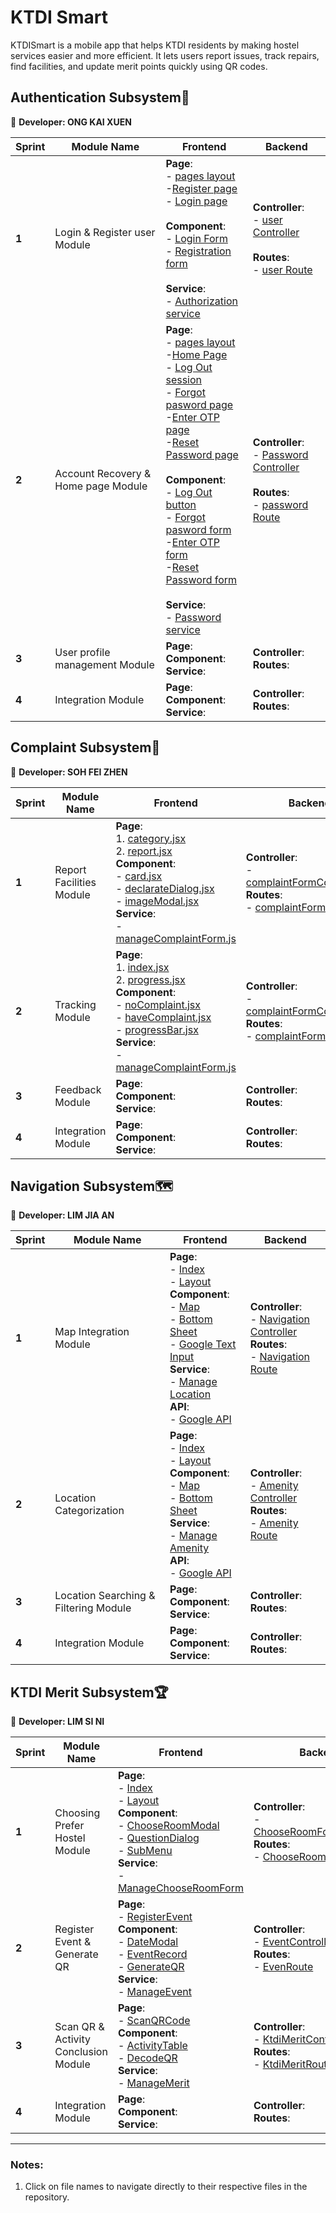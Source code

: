 # KTDI Smart
KTDISmart is a mobile app that helps KTDI residents by making hostel services easier and more efficient. It lets users report issues, track repairs, find facilities, and update merit points quickly using QR codes.

## Authentication Subsystem🔐
👧 **Developer: ONG KAI XUEN**

| Sprint | Module Name | Frontend | Backend |
|--------|----------|---------|---------|
| **1**  | Login & Register user Module | **Page**:  <br> - [pages layout](./frontend/app/(auth)/_layout.jsx) <br> -[Register page](./frontend/app/(auth)/register.jsx)  <br> - [Login page](./frontend/app/(auth)/login.jsx)  <br><br> **Component**:  <br> - [Login Form](./frontend/components/auth_component/LoginForm.jsx)  <br> - [Registration form](./frontend/app/(auth)/register.jsx)  <br> <br>**Service**:  <br> - [Authorization service](./frontend/services/authServices.js) | **Controller**: <br> - [user Controller](./backend/controllers/userController.js) <br><br> **Routes**: <br> - [user Route](./backend/routes/userRoute.js) <br>|<br>
| **2**  | Account Recovery & Home page Module | **Page**:  <br> - [pages layout](./frontend/app/(auth)/_layout.jsx) <br> -[Home Page](./frontend/app/(home)/Home.jsx)  <br> - [Log Out session](./frontend/app/(home)/profile.jsx)<br>- [Forgot pasword page](./frontend/app/(auth)/forgotPassword.jsx)<br> -[Enter OTP page](./frontend/app/(auth)/enterOTP.jsx)<br> -[Reset Password page](./frontend/app/(auth)/resetPassword.jsx)<br><br>**Component**: <br> - [Log Out button](./frontend/app/(auth)/profile.jsx)<br>- [Forgot pasword form](./frontend/app/(auth)/forgotPassword.jsx)<br> -[Enter OTP form](./frontend/app/(auth)/enterOTP.jsx)<br> -[Reset Password form](./frontend/app/(auth)/resetPassword.jsx)<br><br>**Service**:  <br> - [Password service](./frontend/services/passwordService.js)| **Controller**: <br> - [Password Controller](./backend/controllers/passwordController.js) <br> <br>**Routes**: <br> - [password Route](./backend/routes/passwordRoute.js) <br>|
| **3**  | User profile management Module | **Page**:  <br> **Component**: <br> **Service**:  <br> |  **Controller**: <br> **Routes**: <br> |
| **4**  | Integration Module | **Page**:  <br> **Component**: <br> **Service**:  <br> |  **Controller**: <br> **Routes**: <br> |

## Complaint Subsystem📝
👧 **Developer: SOH FEI ZHEN**

| Sprint | Module Name | Frontend | Backend |
|--------|----------|---------|---------|
| **1**  | Report Facilities Module | **Page**:  <br> 1. [category.jsx](./frontend/app/(complaint)/category.jsx)  <br> 2. [report.jsx](./frontend/app/(complaint)/report.jsx) <br> **Component**:  <br> - [card.jsx](./frontend/components/complaint/card.jsx)  <br> - [declarateDialog.jsx](./frontend/components/complaint/declarateDialog.jsx)  <br> - [imageModal.jsx](./frontend/components/complaint/imageModal.jsx)  <br> **Service**:  <br> - [manageComplaintForm.js](./frontend/services/manageComplaintForm.js) <br>| **Controller**: <br> - [complaintFormController.js](./backend/controllers/complaintFormController.js) <br>**Routes**: <br> - [complaintForm.js](./backend/routes/complaintForm.js)  <br>|
| **2**  | Tracking Module | **Page**:  <br> 1. [index.jsx](./frontend/app/(complaint)/index.jsx)  <br> 2. [progress.jsx](./frontend/app/(complaint)/progress.jsx) <br>**Component**: <br>- [noComplaint.jsx](./frontend/components/complaint/noComplaint.jsx)  <br> - [haveComplaint.jsx](./frontend/components/complaint/haveComplaint.jsx)  <br> - [progressBar.jsx](./frontend/components/complaint/progressBar.jsx)  <br> **Service**:  <br> - [manageComplaintForm.js](./frontend/services/manageComplaintForm.js) <br> |  **Controller**: <br> - [complaintFormController.js](./backend/controllers/complaintFormController.js) <br> **Routes**: <br> - [complaintForm.js](./backend/routes/complaintForm.js)  <br>|
| **3**  | Feedback Module | **Page**:  <br> **Component**: <br> **Service**:  <br> |  **Controller**: <br> **Routes**: <br> |
| **4**  | Integration Module | **Page**:  <br> **Component**: <br> **Service**:  <br> |  **Controller**: <br> **Routes**: <br> |

## Navigation Subsystem🗺️
👦 **Developer: LIM JIA AN** 

| Sprint | Module Name | Frontend | Backend |
|--------|----------|---------|---------|
| **1**  | Map Integration Module | **Page**:  <br> - [Index](./frontend/app/(navigation)/index.jsx)  <br> - [Layout](./frontend/app/(navigation)/_layout.jsx) <br> **Component**:  <br> - [Map](./frontend/component/navigation/NavigationMap.jsx)  <br> - [Bottom Sheet](./frontend/component/navigation/NavigationBottomSheet) <br> - [Google Text Input](./frontend/component/navigation/GoogleTextInput.jsx) <br> **Service**:  <br> - [Manage Location](./frontend/services/manageLocation.js) <br> **API**:  <br> - [Google API](./frontend/.env) | **Controller**: <br> - [Navigation Controller](./backend/controllers/navigationController.js) <br> **Routes**: <br> - [Navigation Route](./backend/routes/navigationRoute.js) <br>|
| **2**  | Location Categorization | **Page**:  <br> - [Index](./frontend/app/(navigation)/index.jsx)  <br> - [Layout](./frontend/app/(navigation)/_layout.jsx) <br> **Component**: <br> - [Map](./frontend/component/navigation/NavigationMap.jsx)  <br> - [Bottom Sheet](./frontend/component/navigation/NavigationBottomSheet) <br> **Service**:  <br> - [Manage Amenity](./frontend/services/manageAmenity.js) <br> **API**:  <br> - [Google API](./frontend/.env) |  **Controller**: <br> - [Amenity Controller](./backend/controllers/amenityController.js) <br> **Routes**: <br> - [Amenity Route](./backend/routes/amenityRoute.js) <br>| 
| **3**  | Location Searching & Filtering Module | **Page**:  <br> **Component**: <br> **Service**:  <br> |  **Controller**: <br> **Routes**: <br> |
| **4**  | Integration Module | **Page**:  <br> **Component**: <br> **Service**:  <br> |  **Controller**: <br> **Routes**: <br> |

## KTDI Merit Subsystem🏆
👧 **Developer: LIM SI NI**

| Sprint | Module Name | Frontend | Backend |
|--------|----------|---------|---------|
| **1**  | Choosing Prefer Hostel Module | **Page**:  <br> - [Index](./frontend/app/(ktdi-merit)/index.jsx)  <br> - [Layout](./frontend/app/(ktdi-merit)/_layout.jsx)  <br> **Component**:  <br> - [ChooseRoomModal](./frontend/components/ktdi-merit/ChooseRoomModal.jsx)  <br> - [QuestionDialog](./frontend/components/ktdi-merit/QuestionDialog.jsx)  <br>- [SubMenu](./frontend/components/ktdi-merit/SubMenu.jsx)  <br>**Service**:  <br> - [ManageChooseRoomForm](./frontend/services/manageChooseRoomForm.js) | **Controller**: <br> - [ChooseRoomFormController](./backend/controllers/chooseRoomFormController.js) <br> **Routes**: <br> - [ChooseRoomForm](./backend/routes/chooseRoomForm.js) <br>|
| **2**  | Register Event & Generate QR | **Page**: <br> - [RegisterEvent](./frontend/app/(ktdi-merit)/registerEvent.jsx) <br> **Component**: <br> - [DateModal](./frontend/components/ktdi-merit/DateModal.jsx)  <br> - [EventRecord](./frontend/components/ktdi-merit/EventRecord.jsx)  <br>- [GenerateQR](./frontend/components/ktdi-merit/GenerateQR.jsx) <br> **Service**:  <br> - [ManageEvent](./frontend/services/manageEvent.js) | **Controller**: <br> - [EventController](./backend/controllers/eventController.js) <br> **Routes**: <br> - [EvenRoute](./backend/routes/eventRoute.js) <br>|
| **3**  | Scan QR & Activity Conclusion Module | **Page**: <br> - [ScanQRCode](./frontend/app/(ktdi-merit)/scanQRCode.jsx)  <br> **Component**: <br> - [ActivityTable](./frontend/components/ktdi-merit/ActivityTable.jsx)  <br> - [DecodeQR](./frontend/components/ktdi-merit/DecodeQR.jsx) <br> **Service**:  <br> - [ManageMerit](./frontend/services/manageMerit.js) | **Controller**: <br> - [KtdiMeritController](./backend/controllers/ktdiMeritController.js) <br> **Routes**: <br> - [KtdiMeritRoute](./backend/routes/ktdiMeritRoute.js) <br>|
| **4**  | Integration Module | **Page**:  <br> **Component**: <br> **Service**:  <br> |  **Controller**: <br> **Routes**: <br> |

---

### Notes:
1. Click on file names to navigate directly to their respective files in the repository.
